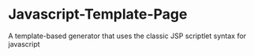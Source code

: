# Javascript-Template-Page
A template-based generator that uses the classic JSP scriptlet syntax for javascript
